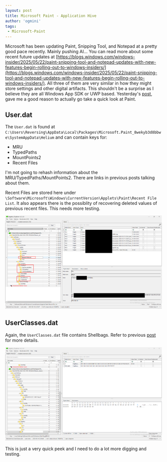 ```yaml
---
layout: post
title: Microsoft Paint - Application Hive
author: 'ogmini'
tags:
 - Microsoft-Paint
---
```


Microsoft has been updating Paint, Snipping Tool, and Notepad at a pretty good pace recently. Mainly pushing AI... You can read more about some recent future updates at [https://blogs.windows.com/windows-insider/2025/05/22/paint-snipping-tool-and-notepad-updates-with-new-features-begin-rolling-out-to-windows-insiders/](https://blogs.windows.com/windows-insider/2025/05/22/paint-snipping-tool-and-notepad-updates-with-new-features-begin-rolling-out-to-windows-insiders/). All three of them are very similar in how they might store settings and other digital artifacts. This shouldn't be a surprise as I believe they are all Windows App SDK or UWP based. Yesterday's [post](https://ogmini.github.io/2025/06/13/Windows-Notepad-Revisiting-Application-Hive-Part-2.html), gave me a good reason to actually go take a quick look at Paint.

## User.dat 

The `User.dat` is found at `C:\Users\Reversing\AppData\Local\Packages\Microsoft.Paint_8wekyb3d8bbwe\SystemAppData\Helium` and can contain keys for:

- MRU
- TypedPaths 
- MountPoints2
- Recent Files

I'm not going to rehash information about the MRU/TypedPaths/MountPoints2. There are links in previous posts talking about them.

Recent Files are stored here under `\Software\Microsoft\Windows\CurrentVersion\Applets\Paint\Recent File List`. It also appears there is the possiblity of recovering deleted values of previous recent files. This needs more testing. 

![User.dat](/images/mspaint/userdat.png)

## UserClasses.dat

Again, the `UserClasses.dat` file contains Shellbags. Refer to previous [post](https://ogmini.github.io/2025/06/13/Windows-Notepad-Revisiting-Application-Hive-Part-2.html) for more details.

![UserClasses.dat](/images/mspaint/userclasses.png)

This is just a very quick peek and I need to do a lot more digging and testing. 